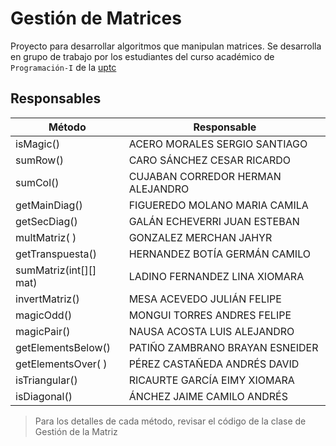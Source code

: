 # Gestión de Matrices

Proyecto para desarrollar algoritmos que manipulan matrices. Se desarrolla en grupo de trabajo por los estudiantes del curso académico de `Programación-I` de la [uptc](https://www.uptc.edu.co)

## Responsables 

| Método    | Responsable                       |
|-----------|-----------------------------------|
| isMagic() | ACERO MORALES SERGIO SANTIAGO     |
| sumRow()  | CARO SÁNCHEZ CESAR RICARDO         |
| sumCol()  | CUJABAN CORREDOR HERMAN ALEJANDRO |
|getMainDiag()| FIGUEREDO MOLANO MARIA CAMILA     |
|getSecDiag()| GALÁN ECHEVERRI JUAN ESTEBAN      |
|multMatriz( )| GONZALEZ MERCHAN JAHYR            |
|getTranspuesta()| HERNANDEZ BOTÍA GERMÁN CAMILO     |
|sumMatriz(int[][] mat)| LADINO FERNANDEZ LINA XIOMARA     |
|invertMatriz()| MESA ACEVEDO JULIÁN FELIPE        |
|magicOdd()| MONGUI TORRES ANDRES FELIPE       |
|magicPair()| NAUSA ACOSTA LUIS ALEJANDRO       |
|getElementsBelow()| PATIÑO ZAMBRANO BRAYAN ESNEIDER   |
|getElementsOver( )|PÉREZ CASTAÑEDA ANDRÉS DAVID|
|isTriangular()|RICAURTE GARCÍA EIMY XIOMARA|
|isDiagonal()|ÁNCHEZ JAIME CAMILO ANDRÉS|

>Para  los detalles de cada método, revisar el código de la clase de Gestión de la Matriz 
